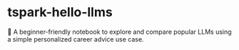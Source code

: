 # tspark-hello-llms
🧠 A beginner-friendly notebook to explore and compare popular LLMs using a simple personalized career advice use case.
